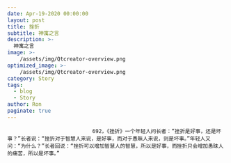 ```yaml
---
date: Apr-19-2020 00:00:00
layout: post
title: 挫折
subtitle: 神寓之言
description: >-
  神寓之言
image: >-
    /assets/img/Qtcreator-overview.png
optimized_image: >-
    /assets/img/Qtcreator-overview.png
category: Story
tags:
  - blog
  - Story
author: Ron
paginate: true
---
```


							　　692，《挫折》一个年轻人问长者：“挫折是好事，还是坏事？”长者说：“挫折对于智慧人来说，是好事，而对于愚昧人来说，则是坏事。”年轻人又问：“为什么？”长者回说：“挫折可以增加智慧人的智慧，所以是好事，而挫折只会增加愚昧人的痛苦，所以是坏事。”
							
							
						